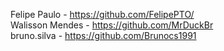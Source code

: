 Felipe Paulo - https://github.com/FelipePTO/  
Walisson Mendes  - https://github.com/MrDuckBr  
bruno.silva - https://github.com/Brunocs1991  